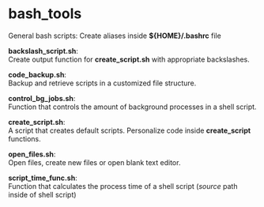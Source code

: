 bash_tools
==========

General bash scripts: Create aliases inside **${HOME}/.bashrc** file

**backslash_script.sh**:  
Create output function for **create_script.sh** with appropriate backslashes.

**code_backup.sh**:  
Backup and retrieve scripts in a customized file structure.

**control_bg_jobs.sh**:  
Function that controls the amount of background processes in a shell script.

**create_script.sh**:  
A script that creates default scripts. Personalize code inside **create_script** functions. 

**open_files.sh**:  
Open files, create new files or open blank text editor.

**script_time_func.sh**:  
Function that calculates the process time of a shell script (*source* path inside of shell script)  
